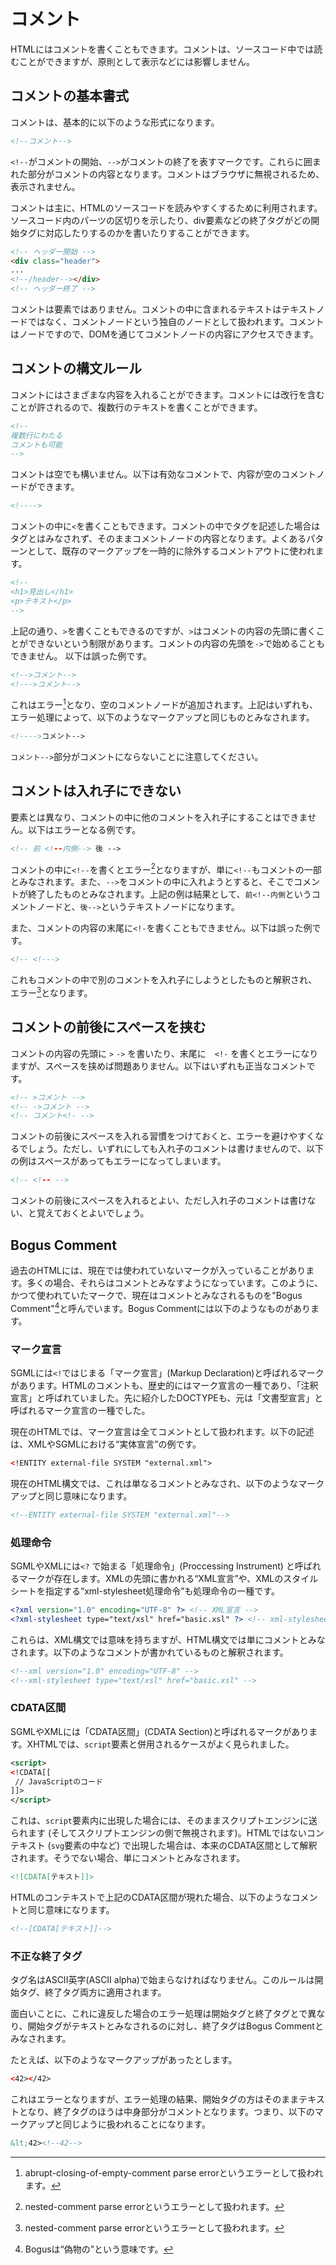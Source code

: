 # コメント

HTMLにはコメントを書くこともできます。コメントは、ソースコード中では読むことができますが、原則として表示などには影響しません。


## コメントの基本書式

コメントは、基本的に以下のような形式になります。

```html
<!--コメント-->
```

`<!--`がコメントの開始、`-->`がコメントの終了を表すマークです。これらに囲まれた部分がコメントの内容となります。コメントはブラウザに無視されるため、表示されません。

コメントは主に、HTMLのソースコードを読みやすくするために利用されます。ソースコード内のパーツの区切りを示したり、div要素などの終了タグがどの開始タグに対応したりするのかを書いたりすることができます。

```html
<!-- ヘッダー開始 -->
<div class="header">
...
<!--/header--></div>
<!-- ヘッダー終了 -->
```

コメントは要素ではありません。コメントの中に含まれるテキストはテキストノードではなく、コメントノードという独自のノードとして扱われます。コメントはノードですので、DOMを通じてコメントノードの内容にアクセスできます。

## コメントの構文ルール

コメントにはさまざまな内容を入れることができます。コメントには改行を含むことが許されるので、複数行のテキストを書くことができます。

```html
<!--
複数行にわたる
コメントも可能
-->
```

コメントは空でも構いません。以下は有効なコメントで、内容が空のコメントノードができます。

```html
<!---->
```

コメントの中に`<`を書くこともできます。コメントの中でタグを記述した場合はタグとはみなされず、そのままコメントノードの内容となります。よくあるパターンとして、既存のマークアップを一時的に除外するコメントアウトに使われます。

```html
<!--
<h1>見出し</h1>
<p>テキスト</p>
-->
```

上記の通り、`>`を書くこともできるのですが、`>`はコメントの内容の先頭に書くことができないという制限があります。コメントの内容の先頭を`->`で始めることもできません。
以下は誤った例です。

```html
<!-->コメント-->
<!--->コメント-->
```

これはエラー[^1]となり、空のコメントノードが追加されます。上記はいずれも、エラー処理によって、以下のようなマークアップと同じものとみなされます。

[^1]: abrupt-closing-of-empty-comment parse errorというエラーとして扱われます。

```html
<!---->コメント-->
```

`コメント-->`部分がコメントにならないことに注意してください。

## コメントは入れ子にできない

要素とは異なり、コメントの中に他のコメントを入れ子にすることはできません。以下はエラーとなる例です。

```html
<!-- 前 <!--内側--> 後 -->
```

コメントの中に`<!--`を書くとエラー[^2]となりますが、単に`<!--`もコメントの一部とみなされます。また、`-->`をコメントの中に入れようとすると、そこでコメントが終了したものとみなされます。上記の例は結果として、`前<!--内側`というコメントノードと、`後-->`というテキストノードになります。

[^2]: nested-comment parse errorというエラーとして扱われます。

また、コメントの内容の末尾に`<!-`を書くこともできません。以下は誤った例です。

```html
<!-- <!--->
```

これもコメントの中で別のコメントを入れ子にしようとしたものと解釈され、エラー[^2]となります。

## コメントの前後にスペースを挟む

コメントの内容の先頭に `>` `->` を書いたり、末尾に　`<!-` を書くとエラーになりますが、スペースを挟めば問題ありません。以下はいずれも正当なコメントです。

```html
<!-- >コメント -->
<!-- ->コメント -->
<!-- コメント<!- -->
```

コメントの前後にスペースを入れる習慣をつけておくと、エラーを避けやすくなるでしょう。ただし、いずれにしても入れ子のコメントは書けませんので、以下の例はスペースがあってもエラーになってしまいます。

```html
<!-- <!-- -->
```

コメントの前後にスペースを入れるとよい、ただし入れ子のコメントは書けない、と覚えておくとよいでしょう。

## Bogus Comment

過去のHTMLには、現在では使われていないマークが入っていることがあります。多くの場合、それらはコメントとみなすようになっています。このように、かつて使われていたマークで、現在はコメントとみなされるものを"Bogus Comment"[^3]と呼んでいます。Bogus Commentには以下のようなものがあります。

[^3]: Bogusは“偽物の”という意味です。

### マーク宣言

SGMLには`<!`ではじまる「マーク宣言」(Markup Declaration)と呼ばれるマークがあります。HTMLのコメントも、歴史的にはマーク宣言の一種であり、「注釈宣言」と呼ばれていました。先に紹介したDOCTYPEも、元は「文書型宣言」と呼ばれるマーク宣言の一種でした。

現在のHTMLでは、マーク宣言は全てコメントとして扱われます。以下の記述は、XMLやSGMLにおける“実体宣言”の例です。

```xml
<!ENTITY external-file SYSTEM "external.xml">
```

現在のHTML構文では、これは単なるコメントとみなされ、以下のようなマークアップと同じ意味になります。

```html
<!--ENTITY external-file SYSTEM "external.xml"-->
```

### 処理命令

SGMLやXMLには`<?` で始まる「処理命令」(Proccessing Instrument) と呼ばれるマークが存在します。XMLの先頭に書かれる“XML宣言”や、XMLのスタイルシートを指定する“xml-stylesheet処理命令”も処理命令の一種です。

```xml
<?xml version="1.0" encoding="UTF-8" ?> <!-- XML宣言 -->
<?xml-stylesheet type="text/xsl" href="basic.xsl" ?> <!-- xml-stylesheet処理命令  -->
```

これらは、XML構文では意味を持ちますが、HTML構文では単にコメントとみなされます。以下のようなコメントが書かれているものと解釈されます。

```html
<!--xml version="1.0" encoding="UTF-8" -->
<!--xml-stylesheet type="text/xsl" href="basic.xsl" -->
```

### CDATA区間

SGMLやXMLには「CDATA区間」(CDATA Section)と呼ばれるマークがあります。XHTMLでは、`script`要素と併用されるケースがよく見られました。

```xml
<script>
<!CDATA[[
 // JavaScriptのコード
]]>
</script>
```

これは、`script`要素内に出現した場合には、そのままスクリプトエンジンに送られます (そしてスクリプトエンジンの側で無視されます)。HTMLではないコンテキスト (`svg`要素の中など) で出現した場合は、本来のCDATA区間として解釈されます。そうでない場合、単にコメントとみなされます。

```html
<![CDATA[テキスト]]>
```

HTMLのコンテキストで上記のCDATA区間が現れた場合、以下のようなコメントと同じ意味になります。

```html
<!--[CDATA[テキスト]]-->
```

### 不正な終了タグ

タグ名はASCII英字(ASCII alpha)で始まらなければなりません。このルールは開始タグ、終了タグ両方に適用されます。

面白いことに、これに違反した場合のエラー処理は開始タグと終了タグとで異なり、開始タグがテキストとみなされるのに対し、終了タグはBogus Commentとみなされます。

たとえば、以下のようなマークアップがあったとします。

```html
<42></42>
```

これはエラーとなりますが、エラー処理の結果、開始タグの方はそのままテキストとなり、終了タグのほうは中身部分がコメントとなります。つまり、以下のマークアップと同じように扱われることになります。

```html
&lt;42><!--42-->
```
